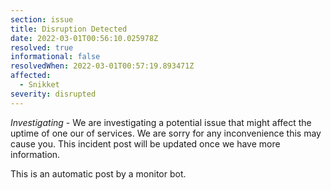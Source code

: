 ```yaml
---
section: issue
title: Disruption Detected
date: 2022-03-01T00:56:10.025978Z
resolved: true
informational: false
resolvedWhen: 2022-03-01T00:57:19.893471Z
affected:
  - Snikket
severity: disrupted
---
```

*Investigating* - We are investigating a potential issue that might affect the uptime of one our of services. We are sorry for any inconvenience this may cause you. This incident post will be updated once we have more information.

This is an automatic post by a monitor bot.
        